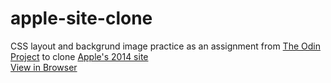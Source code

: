 # apple-site-clone
CSS layout and backgrund image practice as an assignment from [The Odin Project](https://www.theodinproject.com) to clone [Apple's 2014 site](https://web.archive.org/web/20140301004610/http://www.apple.com/)  
[View in Browser](https://barrysweeney.github.io/apple-site-clone)
